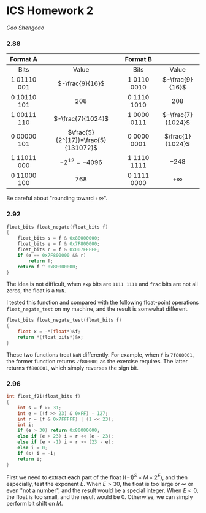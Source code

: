 # ICS Homework 2

*Cao Shengcao*

### 2.88

|  Format A   |                                     |  Format B   |                   |
| :---------: | :---------------------------------: | :---------: | :---------------: |
|    Bits     |                Value                |    Bits     |       Value       |
| 1 01110 001 |           $-\frac{9}{16}$           | 1 0110 0010 |  $-\frac{9}{16}$  |
| 0 10110 101 |                $208$                | 0 1110 1010 |       $208$       |
| 1 00111 110 |          $-\frac{7}{1024}$          | 1 0000 0111 | $-\frac{7}{1024}$ |
| 0 00000 101 | $\frac{5}{2^{17}}=\frac{5}{131072}$ | 0 0000 0001 | $\frac{1}{1024}$  |
| 1 11011 000 |           $-2^{12}=-4096$           | 1 1110 1111 |      $-248$       |
| 0 11000 100 |                $768$                | 0 1111 0000 |     $+\infty$     |

Be careful about "rounding toward $+\infty$".

### 2.92

```c
float_bits float_negate(float_bits f)
{
    float_bits s = f & 0x80000000;
    float_bits e = f & 0x7F800000;
    float_bits r = f & 0x007FFFFF;
    if (e == 0x7F800000 && r)
        return f;
    return f ^ 0x80000000;
}
```

The idea is not difficult, when `exp` bits are `1111 1111` and `frac` bits are not all zeros, the float is a `NaN`.

I tested this function and compared with the following float-point operations `float_negate_test` on my machine, and the result is somewhat different.

```c
float_bits float_negate_test(float_bits f)
{
    float x = -*(float*)&f;
    return *(float_bits*)&x;
}
```

These two functions treat `NaN` differently. For example, when `f` is `7f800001`, the former function returns `7f800001` as the exercise requires. The latter returns `ff800001`, which simply reverses the sign bit.

### 2.96

```c
int float_f2i(float_bits f)
{
    int s = f >> 31;
    int e = ((f >> 23) & 0xFF) - 127;
    int r = (f & 0x7FFFFF) | (1 << 23);
    int i;
    if (e > 30) return 0x80000000;
    else if (e > 23) i = r << (e - 23);
    else if (e > -1) i = r >> (23 - e);
    else i = 0;
    if (s) i = -i;
    return i;
}
```

First we need to extract each part of the float ($(-1)^S\times M\times 2^E$), and then especially, test the exponent $E$. When $E>30$, the float is too large or $\infty$ or even "not a number", and the result would be a special integer. When $E<0$, the float is too small, and the result would be $0$. Otherwise, we can simply perform bit shift on $M$.